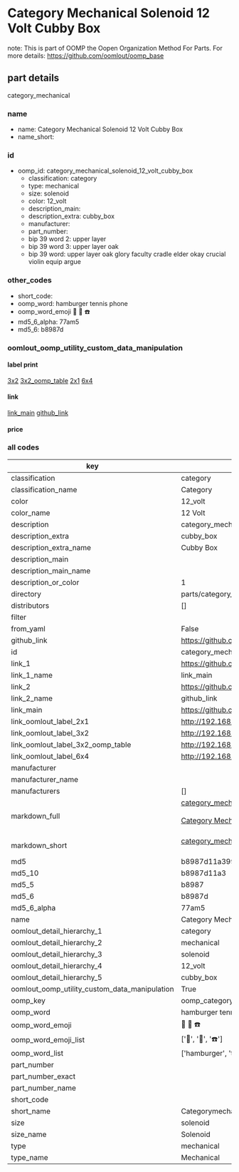 # Category Mechanical Solenoid 12 Volt Cubby Box  

note: This is part of OOMP the Oopen Organization Method For Parts. For more details: https://github.com/oomlout/oomp_base

##  part details



category_mechanical

### name
* name: Category Mechanical Solenoid 12 Volt Cubby Box
* name_short: 
### id
* oomp_id: category_mechanical_solenoid_12_volt_cubby_box
  * classification: category
  * type: mechanical
  * size: solenoid
  * color: 12_volt
  * description_main: 
  * description_extra: cubby_box
  * manufacturer: 
  * part_number: 
  * bip 39 word 2: upper layer
  * bip 39 word 3: upper layer oak
  * bip 39 word: upper layer oak glory faculty cradle elder okay crucial violin equip argue

### other_codes
* short_code: 
* oomp_word: hamburger tennis phone
* oomp_word_emoji :hamburger: :tennis: :phone:
* md5_6_alpha: 77am5
* md5_6: b8987d






### oomlout_oomp_utility_custom_data_manipulation
#### label print
[3x2](http://192.168.1.245:1112/?label=oomp%2077am5)
[3x2_oomp_table](http://192.168.1.107:1112/?label=oomp%2077am5)
[2x1](http://192.168.1.242:1112/?label=oomp%2077am5)
[6x4](http://192.168.1.55:1112/?label=oomp%2077am5)    

#### link

[link_main](https://github.com/oomlout/oomlout_oomp_current_version_messy/tree/main/parts/category_mechanical_solenoid_12_volt_cubby_box) [github_link](https://github.com/oomlout/oomlout_oomp_part_src/tree/main/parts/category_mechanical_solenoid_12_volt_cubby_box)                             

#### price







### all codes 
| key | value |  
| --- | --- |  
| classification | category |  
| classification_name | Category |  
| color | 12_volt |  
| color_name | 12 Volt |  
| description | category_mechanical |  
| description_extra | cubby_box |  
| description_extra_name | Cubby Box |  
| description_main |  |  
| description_main_name |  |  
| description_or_color | 1  |  
| directory | parts/category_mechanical_solenoid_12_volt_cubby_box |  
| distributors | [] |  
| filter |  |  
| from_yaml | False |  
| github_link | https://github.com/oomlout/oomlout_oomp_part_src/tree/main/parts/category_mechanical_solenoid_12_volt_cubby_box |  
| id | category_mechanical_solenoid_12_volt_cubby_box |  
| link_1 | https://github.com/oomlout/oomlout_oomp_current_version_messy/tree/main/parts/category_mechanical_solenoid_12_volt_cubby_box |  
| link_1_name | link_main |  
| link_2 | https://github.com/oomlout/oomlout_oomp_part_src/tree/main/parts/category_mechanical_solenoid_12_volt_cubby_box |  
| link_2_name | github_link |  
| link_main | https://github.com/oomlout/oomlout_oomp_current_version_messy/tree/main/parts/category_mechanical_solenoid_12_volt_cubby_box |  
| link_oomlout_label_2x1 | http://192.168.1.242:1112/?label=oomp%2077am5 |  
| link_oomlout_label_3x2 | http://192.168.1.245:1112/?label=oomp%2077am5 |  
| link_oomlout_label_3x2_oomp_table | http://192.168.1.107:1112/?label=oomp%2077am5 |  
| link_oomlout_label_6x4 | http://192.168.1.55:1112/?label=oomp%2077am5 |  
| manufacturer |  |  
| manufacturer_name |  |  
| manufacturers | [] |  
| markdown_full | [category_mechanical_solenoid_12_volt_cubby_box](https://github.com/oomlout/oomlout_oomp_current_version_messy/tree/main/parts/category_mechanical_solenoid_12_volt_cubby_box)<br>[](https://github.com/oomlout/oomlout_oomp_current_version_messy/tree/main/parts/category_mechanical_solenoid_12_volt_cubby_box)<br>[Category Mechanical Solenoid 12 Volt Cubby Box](https://github.com/oomlout/oomlout_oomp_current_version_messy/tree/main/parts/category_mechanical_solenoid_12_volt_cubby_box)<br><br> |  
| markdown_short | [category_mechanical_solenoid_12_volt_cubby_box](https://github.com/oomlout/oomlout_oomp_current_version_messy/tree/main/parts/category_mechanical_solenoid_12_volt_cubby_box)<br><br> |  
| md5 | b8987d11a399e8e8c7a8d6392f9f9778 |  
| md5_10 | b8987d11a3 |  
| md5_5 | b8987 |  
| md5_6 | b8987d |  
| md5_6_alpha | 77am5 |  
| name | Category Mechanical Solenoid 12 Volt Cubby Box |  
| oomlout_detail_hierarchy_1 | category |  
| oomlout_detail_hierarchy_2 | mechanical |  
| oomlout_detail_hierarchy_3 | solenoid |  
| oomlout_detail_hierarchy_4 | 12_volt |  
| oomlout_detail_hierarchy_5 | cubby_box |  
| oomlout_oomp_utility_custom_data_manipulation | True |  
| oomp_key | oomp_category_mechanical_solenoid_12_volt_cubby_box |  
| oomp_word | hamburger tennis phone |  
| oomp_word_emoji | :hamburger: :tennis: :phone: |  
| oomp_word_emoji_list | [':hamburger:', ':tennis:', ':phone:'] |  
| oomp_word_list | ['hamburger', 'tennis', 'phone'] |  
| part_number |  |  
| part_number_exact |  |  
| part_number_name |  |  
| short_code |  |  
| short_name | Categorymechanical |  
| size | solenoid |  
| size_name | Solenoid |  
| type | mechanical |  
| type_name | Mechanical |  
